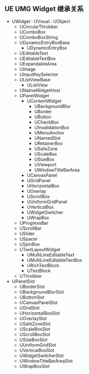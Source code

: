 ## UE UMG Widget 继承关系

- UWidget : UVisual : UObject
  - UCircularThrobber
  - UComboBox
  - UComboBoxString
  - UDynamicEntryBoxBase
    - UDynamicEntryBox
  - UEditableText
  - UEditableTextBox
  - UExpandableArea
  - UImage
  - UInputKeySelector
  - UListViewBase
    - UListView
  - UNativeWidgetHost
  - UPanelWidget
    - UContentWidget
      - UBackgroundBlur
      - UBorder
      - UButton
      - UCheckBox
      - UInvalidationBox
      - UMenuAnchor
      - UNamedSlot
      - URetainerBox
      - USafeZone
      - UScaleBox
      - USizeBox
      - UViewport
      - UWindowTitleBarArea
    - UCanvasPanel
    - UGridPanel
    - UHorizontalBox
    - UOverlay
    - UScrollBox
    - UUniformGridPanel
    - UVerticalBox
    - UWidgetSwitcher
    - UWrapBox
  - UProgressBar
  - UScrollBar
  - USlider
  - USpacer
  - USpinBox
  - UTextLayoutWidget
    - UMultiLineEditableText
    - UMultiLineEditableTextBox
    - URichTextBlock
    - UTextBlock
  - UThrobber
- UPanelSlot
  - UBorderSlot
  - UBackgroundBlurSlot
  - UButtonSlot
  - UCanvasPanelSlot
  - UGridSlot
  - UHorizontalBoxSlot
  - UOverlaySlot
  - USafeZoneSlot
  - UScaleBoxSlot
  - UScrollBoxSlot
  - USizeBoxSlot
  - UUniformGridSlot
  - UVerticalBoxSlot
  - UWidgetSwitcherSlot
  - UWindowTitleBarAreaSlot
  - UWrapBoxSlot
